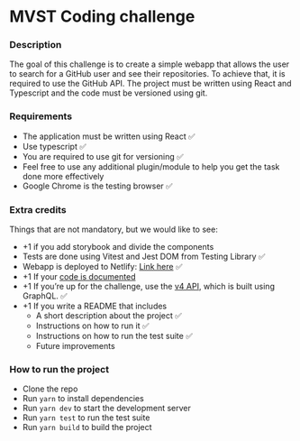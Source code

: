 # MVST Coding challenge

### Description

The goal of this challenge is to create a simple webapp that allows the user to search for a GitHub user and see their repositories. To achieve that, it is required to use the GitHub API.
The project must be written using React and Typescript and the code must be versioned using git.

### Requirements

- The application must be written using React ✅
- Use typescript ✅
- You are required to use git for versioning ✅
- Feel free to use any additional plugin/module to help you get the task done more
  effectively
- Google Chrome is the testing browser ✅

### Extra credits

Things that are not mandatory, but we would like to see:

- +1 if you add storybook and divide the components
- Tests are done using Vitest and Jest DOM from Testing Library ✅
- Webapp is deployed to Netlify: <a href="https://mvst-adams-challenge.netlify.app/">Link here</a> ✅
- +1 If your [code is documented](https://google.github.io/styleguide/jsguide.html#jsdoc)
- +1 If you’re up for the challenge, use the [v4 API](https://docs.github.com/en/graphql), which is built using GraphQL. ✅
- +1 If you write a README that includes
  - A short description about the project ✅
  - Instructions on how to run it ✅
  - Instructions on how to run the test suite ✅
  - Future improvements

### How to run the project

- Clone the repo
- Run `yarn` to install dependencies
- Run `yarn dev` to start the development server
- Run `yarn test` to run the test suite
- Run `yarn build` to build the project
